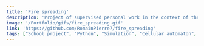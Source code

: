 ```yaml
---
title: 'Fire spreading'
description: 'Project of supervised personal work in the context of the entrance examination to the French engineering schools on the spread of forest fires and the phenomenon of percolation within the framework of a computer model of cellular automaton type.'
image: '/Portfolio/gifs/fire_spreading.gif'
link: 'https://github.com/RomainPierre7/fire_spreading'
tags: ["School project", "Python", "Simulation", "Cellular automaton", "Percolation"]
---
```

